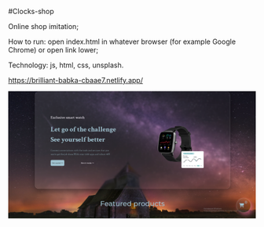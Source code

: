 #Clocks-shop

Online shop imitation;

How to run: open index.html in whatever browser (for example Google Chrome) or open link lower;

Technology: js, html, css, unsplash.

https://brilliant-babka-cbaae7.netlify.app/

![Image alt](https://github.com/africanecMorj/-horrorscope-Clocks-shop/blob/main/Снимок%20экрана%20(185).png)

